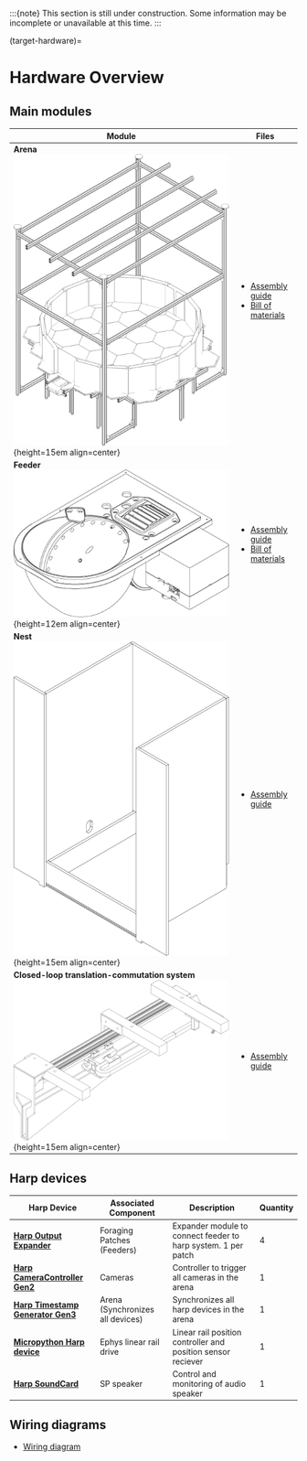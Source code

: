 :::{note}
This section is still under construction. Some information may be incomplete or unavailable at this time.
:::

(target-hardware)=
# Hardware Overview
## Main modules
| Module | Files |
| --- | --- |
| **Arena** <br>![arena](../images/hardware-overview-arena.png){height=15em align=center} | <ul><li>[Assembly guide](../downloads/Arena%20guideline%20Final%201.pdf)</li><li>[Bill of materials](../downloads/Arena%20BOM.xlsx)</li></ul> |
| **Feeder** <br>![feeder](../images/hardware-overview-feeder.png){height=12em align=center} | <ul><li>[Assembly guide](../downloads/Feeder%20Guideline%20Final%201.pdf)</li><li>[Bill of materials](../downloads/Feeder%20BOM.xlsx)</li></ul> |
| **Nest** <br>![nest](../images/hardware-overview-nest.png){height=15em align=center} | <ul><li>[Assembly guide](../downloads/Nest%20Guideline%20Final%201.pdf)</li></ul> |
| **Closed-loop translation-commutation system** <br>![linear-rail](../images/hardware-overview-linear-rail.png){height=15em align=center} | <ul><li>[Assembly guide](../downloads/Linear%20commutator%20Guideline%20Final%201.pdf)</li></ul> |

## Harp devices
| Harp Device                       | Associated Component            | Description                                                   | Quantity | 
|-----------------------------------|---------------------------------|---------------------------------------------------------------|----------|
| [**Harp Output Expander**](harp-tech:api/Harp.OutputExpander.html)                  |  Foraging Patches (Feeders)      | Expander module to connect feeder to harp system. 1 per patch | 4        |
| [**Harp CameraController Gen2**](harp-tech:api/Harp.CameraControllerGen2.html)    | Cameras                         | Controller to trigger all cameras in the arena                | 1        |
| [**Harp Timestamp Generator Gen3**](harp-tech:api/Harp.TimestampGeneratorGen3.html) | Arena (Synchronizes all devices)| Synchronizes all harp devices in the arena                    | 1        |
| [**Micropython Harp device**](https://github.com/SainsburyWellcomeCentre/microharp)       | Ephys linear rail drive         | Linear rail position controller and position sensor reciever  | 1        | 
| [**Harp SoundCard**](harp-tech:api/Harp.SoundCard.html)                  | SP speaker                      | Control and monitoring of audio speaker                     | 1        | 

## Wiring diagrams
- [Wiring diagram](../downloads/Example%20wiring%20diagram.pdf)

<!--
:::{toctree}
:maxdepth: 1
:hidden:
hardware/feeder

::::{grid} 1 3 3 3 
:::{grid-item-card} Feeder
:img-top: ../images/hardware-overview-feeder.png
:link: target-feeder
:link-type: ref
:img-bottom: ../images/hardware-overview-feeder.png
:::

:::{grid-item-card} Arena
:img-bottom: ../images/hardware-overview-arena.png
:::

:::{grid-item-card} Nest
:img-bottom: ../images/hardware-overview-nest.png
:::
::::
-->